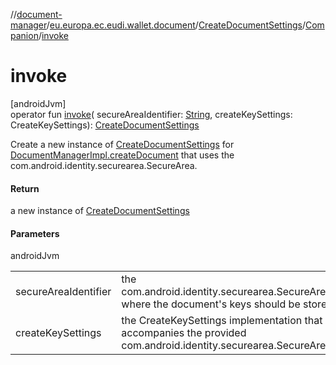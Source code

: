 //[document-manager](../../../../index.md)/[eu.europa.ec.eudi.wallet.document](../../index.md)/[CreateDocumentSettings](../index.md)/[Companion](index.md)/[invoke](invoke.md)

# invoke

[androidJvm]\
operator fun [invoke](invoke.md)(
secureAreaIdentifier: [String](https://kotlinlang.org/api/latest/jvm/stdlib/kotlin/-string/index.html),
createKeySettings: CreateKeySettings): [CreateDocumentSettings](../index.md)

Create a new instance of [CreateDocumentSettings](../index.md)
for [DocumentManagerImpl.createDocument](../../-document-manager-impl/create-document.md) that uses
the com.android.identity.securearea.SecureArea.

#### Return

a new instance of [CreateDocumentSettings](../index.md)

#### Parameters

androidJvm

|                      |                                                                                                               |
|----------------------|---------------------------------------------------------------------------------------------------------------|
| secureAreaIdentifier | the com.android.identity.securearea.SecureArea.identifier where the document's keys should be stored          |
| createKeySettings    | the CreateKeySettings implementation that accompanies the provided com.android.identity.securearea.SecureArea |
